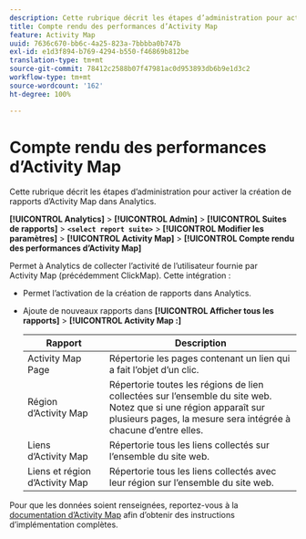 ```yaml
---
description: Cette rubrique décrit les étapes d’administration pour activer la création de rapports d’Activity Map dans Analytics.
title: Compte rendu des performances d’Activity Map
feature: Activity Map
uuid: 7636c670-bb6c-4a25-823a-7bbbba0b747b
exl-id: e1d3f894-b769-4294-b550-f46869b812be
translation-type: tm+mt
source-git-commit: 78412c2588b07f47981ac0d953893db6b9e1d3c2
workflow-type: tm+mt
source-wordcount: '162'
ht-degree: 100%

---
```


# Compte rendu des performances d’Activity Map

Cette rubrique décrit les étapes d’administration pour activer la création de rapports d’Activity Map dans Analytics.

**[!UICONTROL Analytics]** > **[!UICONTROL Admin]** > **[!UICONTROL Suites de rapports]** > **`<select report suite>`** > **[!UICONTROL Modifier les paramètres]** > **[!UICONTROL Activity Map]** > **[!UICONTROL Compte rendu des performances d’Activity Map]**

Permet à Analytics de collecter l’activité de l’utilisateur fournie par Activity Map (précédemment ClickMap). Cette intégration :

* Permet l’activation de la création de rapports dans Analytics.
* Ajoute de nouveaux rapports dans **[!UICONTROL Afficher tous les rapports]** > **[!UICONTROL Activity Map :]**

   | Rapport | Description |
   |---|---|
   | Activity Map Page | Répertorie les pages contenant un lien qui a fait l’objet d’un clic. |
   | Région d’Activity Map | Répertorie toutes les régions de lien collectées sur l’ensemble du site web. Notez que si une région apparaît sur plusieurs pages, la mesure sera intégrée à chacune d’entre elles. |
   | Liens d’Activity Map | Répertorie tous les liens collectés sur l’ensemble du site web. |
   | Liens et région d’Activity Map | Répertorie tous les liens collectés avec leur région sur l’ensemble du site web. |

Pour que les données soient renseignées, reportez-vous à la [documentation d’Activity Map](https://docs.adobe.com/content/help/fr-FR/analytics/analyze/activity-map/activity-map.html) afin d’obtenir des instructions d’implémentation complètes.
